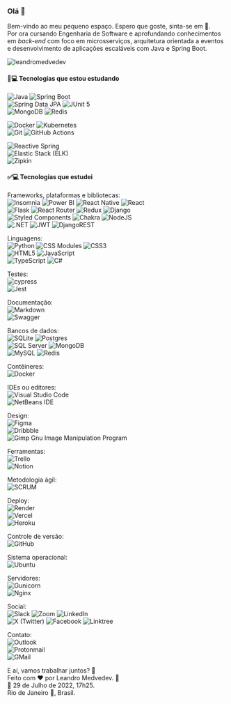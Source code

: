 ### Olá 👋

<!--
**LeandroMedvedev/LeandroMedvedev** is a ✨ _special_ ✨ repository because its `README.md` (this file) appears on your GitHub profile.

Here are some ideas to get you started:

- 🔭 I’m currently working on ...
- 🌱 I’m currently learning ...
- 👯 I’m looking to collaborate on ...
- 🤔 I’m looking for help with ...
- 💬 Ask me about ...
- 📫 How to reach me: ...
- 😄 Pronouns: ...
- ⚡ Fun fact: ...
-->

Bem-vindo ao meu pequeno espaço. Espero que goste, sinta-se em :house_with_garden:.    
Por ora cursando Engenharia de Software e aprofundando conhecimentos em _back-end_ com foco em microsserviços, arquitetura orientada a eventos e desenvolvimento de aplicações escaláveis com Java e Spring Boot.  

<p><img src="https://github-readme-stats.vercel.app/api/top-langs?username=leandromedvedev&show_icons=true&locale=pt-BR&layout=compact" alt="leandromedvedev" /></p>  

#### 📘💻 Tecnologias que estou estudando

![Java](https://img.shields.io/badge/Java-ED8B00?style=plastic&logo=java&logoColor=white) ![Spring Boot](https://img.shields.io/badge/Spring%20Boot-6DB33F?style=plastic&logo=springboot&logoColor=white)  
![Spring Data JPA](https://img.shields.io/badge/Spring%20Data%20JPA-6DB33F?style=plastic&logo=springdata&logoColor=white) ![JUnit 5](https://img.shields.io/badge/JUnit%205-25A162?style=plastic&logo=junit5&logoColor=white)  
![MongoDB](https://img.shields.io/badge/MongoDB-47A248?style=plastic&logo=mongodb&logoColor=white) ![Redis](https://img.shields.io/badge/Redis-DC382D?style=plastic&logo=redis&logoColor=white)  

![Docker](https://img.shields.io/badge/Docker-2496ED?style=plastic&logo=docker&logoColor=white) ![Kubernetes](https://img.shields.io/badge/Kubernetes-326CE5?style=plastic&logo=kubernetes&logoColor=white)  
![Git](https://img.shields.io/badge/Git-F05032?style=plastic&logo=git&logoColor=white) ![GitHub Actions](https://img.shields.io/badge/GitHub%20Actions-2088FF?style=plastic&logo=githubactions&logoColor=white)  

![Reactive Spring](https://img.shields.io/badge/Reactive%20Spring-6DB33F?style=plastic&logo=spring&logoColor=white)  
![Elastic Stack (ELK)](https://img.shields.io/badge/Elastic%20Stack-005571?style=plastic&logo=elastic&logoColor=white)  
![Zipkin](https://img.shields.io/badge/Zipkin-000000?style=plastic&logo=zipkin&logoColor=white)

#### ✅💻 Tecnologias que estudei  

Frameworks, plataformas e bibliotecas:  
![Insomnia](https://img.shields.io/badge/Insomnia-black?style=plastic&logo=insomnia&logoColor=5849BE)  ![Power BI](https://img.shields.io/badge/Power%20BI-F2C811?style=plastic&logo=power-bi&logoColor=black) ![React Native](https://img.shields.io/badge/React%20Native-282C34?style=plastic&logo=react&logoColor=61DAFB) ![React](https://img.shields.io/badge/React-%23282C34.svg?style=plastic&logo=react&logoColor=%2361DAFB)  
![Flask](https://img.shields.io/badge/Flask-%23000.svg?style=plastic&logo=flask&logoColor=white)  ![React Router](https://img.shields.io/badge/React_Router-CA4245?style=plastic&logo=react-router&logoColor=white)  ![Redux](https://img.shields.io/badge/Redux-%23593d88.svg?style=plastic&logo=redux&logoColor=white) ![Django](https://img.shields.io/badge/Django-%23092E20.svg?style=plastic&logo=django&logoColor=white)  
![Styled Components](https://img.shields.io/badge/styled--components-BF4F74?style=plastic&logo=styled-components&logoColor=white)  ![Chakra](https://img.shields.io/badge/Chakra%20UI-%232C7A7B.svg?style=plastic&logo=chakraui&logoColor=white) ![NodeJS](https://img.shields.io/badge/Node.js-417E38?style=plastic&logo=node.js&logoColor=white)  
![.NET](https://img.shields.io/badge/.NET-512BD4?style=plastic&logo=.net&logoColor=white)  ![JWT](https://img.shields.io/badge/JWT-000000?style=plastic&logo=jsonwebtokens&logoColor=white) ![DjangoREST](https://img.shields.io/badge/Django%20REST%20framework-ff1709?style=plastic&logo=django&logoColor=white&color=ff1709&labelColor=gray)  

Linguagens:  
![Python](https://img.shields.io/badge/Python-407DAE?style=plastic&logo=python&logoColor=ffd949) ![CSS Modules](https://img.shields.io/badge/CSS%20Modules-1572B6?style=plastic&logo=css3&logoColor=white) ![CSS3](https://img.shields.io/badge/CSS3-%231572B6.svg?style=plastic&logo=css3&logoColor=white)  
![HTML5](https://img.shields.io/badge/HTML5-%23E34F26.svg?style=plastic&logo=html5&logoColor=white)  ![JavaScript](https://img.shields.io/badge/JavaScript-%23323330.svg?style=plastic&logo=javascript&logoColor=%23F7DF1E)   
![TypeScript](https://img.shields.io/badge/TypeScript-%23007ACC.svg?style=plastic&logo=typescript&logoColor=white)  ![C#](https://img.shields.io/badge/C%23-239120?style=plastic&logo=c-sharp&logoColor=white)    


Testes:  
![cypress](https://img.shields.io/badge/Cypress-%23E5E5E5?style=plastic&logo=cypress&logoColor=058a5e)  
![Jest](https://img.shields.io/badge/Jest-%23C21325?style=plastic&logo=jest&logoColor=white)  

Documentação:  
![Markdown](https://img.shields.io/badge/Markdown-%23000000.svg?style=plastic&logo=markdown&logoColor=white)   
![Swagger](https://img.shields.io/badge/Swagger-%23Clojure?style=plastic&logo=swagger&logoColor=white)  

Bancos de dados:  
![SQLite](https://img.shields.io/badge/SQLite-%23044A5C.svg?style=plastic&logo=sqlite&logoColor=249AD4)  ![Postgres](https://img.shields.io/badge/PostgreSQL-%23336791.svg?style=plastic&logo=postgresql&logoColor=white)   
![SQL Server](https://img.shields.io/badge/SQL_Server-CC2927?style=plastic&logo=microsoft-sql-server&logoColor=white)  ![MongoDB](https://img.shields.io/badge/MongoDB-%23001E2B.svg?style=plastic&logo=mongodb&logoColor=00ED64)  
![MySQL](https://img.shields.io/badge/MySQL-%233E6E93.svg?style=plastic&logo=mysql&logoColor=F29111)   ![Redis](https://img.shields.io/badge/Redis-DC382D?style=plastic&logo=redis&logoColor=white)   

Contêineres:  
![Docker](https://img.shields.io/badge/Docker-%231D63ED.svg?style=plastic&logo=docker&logoColor=white)  

IDEs ou editores:  
![Visual Studio Code](https://img.shields.io/badge/Visual_Studio_Code-0078d7?style=plastic&logo=visual-studio-code&logoColor=white)  
![NetBeans IDE](https://img.shields.io/badge/NetBeansIDE-C74634.svg?style=plastic&logo=apache-netbeans-ide&logoColor=white)

Design:  
![Figma](https://img.shields.io/badge/Figma-%23F24E1E.svg?style=plastic&logo=figma&logoColor=white)  
![Dribbble](https://img.shields.io/badge/Dribbble-EA4C89?style=plastic&logo=dribbble&logoColor=white)  
![Gimp Gnu Image Manipulation Program](https://img.shields.io/badge/Gimp-39352A?style=plastic&logo=gimp&logoColor=FFFFFF)  

Ferramentas:  
![Trello](https://img.shields.io/badge/Trello-%23026AA7.svg?style=plastic&logo=Trello&logoColor=white)  
![Notion](https://img.shields.io/badge/Notion-%23000000.svg?style=plastic&logo=notion&logoColor=white)  

Metodologia ágil:  
![SCRUM](https://img.shields.io/badge/SCRUM-FFAC45?style=plastic&logo=scrum&logoColor=white)  

Deploy:  
![Render](https://img.shields.io/badge/Render-%23430098.svg?style=plastic&logo=render&logoColor=white)  
![Vercel](https://img.shields.io/badge/Vercel-%23000000.svg?style=plastic&logo=vercel&logoColor=white)  
![Heroku](https://img.shields.io/badge/Heroku-%23430098.svg?style=plastic&logo=heroku&logoColor=white)  

Controle de versão:  
![GitHub](https://img.shields.io/badge/GitHub-%23121011.svg?style=plastic&logo=github&logoColor=white)  

Sistema operacional:  
![Ubuntu](https://img.shields.io/badge/Ubuntu-E95420?style=plastic&logo=ubuntu&logoColor=white)  

Servidores:  
![Gunicorn](https://img.shields.io/badge/Gunicorn-%298729.svg?style=plastic&logo=gunicorn&logoColor=white)  
![Nginx](https://img.shields.io/badge/Nginx-%23009639.svg?style=plastic&logo=nginx&logoColor=white)  

Social:  
![Slack](https://img.shields.io/badge/Slack-4A154B?style=plastic&logo=slack&logoColor=white)  ![Zoom](https://img.shields.io/badge/Zoom-2D8CFF?style=plastic&logo=zoom&logoColor=white)  ![LinkedIn](https://img.shields.io/badge/LinkedIn-%230077B5.svg?style=plastic&logo=linkedin&logoColor=white)  
![X (Twitter)](https://img.shields.io/badge/X-000000?style=plastic&logo=x&logoColor=white)  ![Facebook](https://img.shields.io/badge/Facebook-%231877F2.svg?style=plastic&logo=Facebook&logoColor=white)  ![Linktree](https://img.shields.io/badge/Linktree-1de9b6?style=plastic&logo=linktree&logoColor=white)  

Contato:  
![Outlook](https://img.shields.io/badge/Microsoft_Outlook-0078D4?style=plastic&logo=microsoft-outlook&logoColor=white)  
![Protonmail](https://img.shields.io/badge/ProtonMail-8B89CC?style=plastic&logo=protonmail&logoColor=white)  
![GMail](https://img.shields.io/badge/Gmail-D14836?style=plastic&logo=gmail&logoColor=white)    

E aí, vamos trabalhar juntos? :bow:  
Feito com :heart: por Leandro Medvedev. 🙋  
:calendar: 29 de Julho de 2022, 17h25.    
Rio de Janeiro :city_sunrise:, Brasil.  
